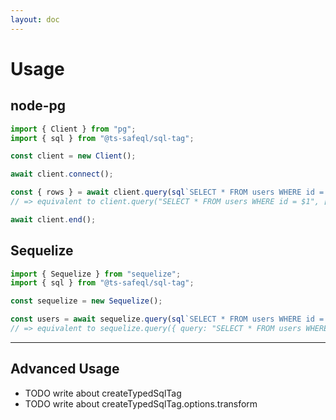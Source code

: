 ```yaml
---
layout: doc
---
```


# Usage

## node-pg

```js
import { Client } from "pg";
import { sql } from "@ts-safeql/sql-tag";

const client = new Client();

await client.connect();

const { rows } = await client.query(sql`SELECT * FROM users WHERE id = ${userId}`);
// => equivalent to client.query("SELECT * FROM users WHERE id = $1", [userId])

await client.end();
```

## Sequelize

```js
import { Sequelize } from "sequelize";
import { sql } from "@ts-safeql/sql-tag";

const sequelize = new Sequelize();

const users = await sequelize.query(sql`SELECT * FROM users WHERE id = ${userId}`);
// => equivalent to sequelize.query({ query: "SELECT * FROM users WHERE id = $1", values: [userId] })
```

---

## Advanced Usage

 - TODO write about createTypedSqlTag
 - TODO write about createTypedSqlTag.options.transform